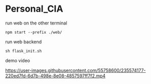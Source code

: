 # Personal_CIA

run web on the other terminal
```
npm start --prefix ./web/
```

run web backend
```
sh flask_init.sh
```

demo video


https://user-images.githubusercontent.com/55758600/235574177-220ed7fd-6d7b-498e-8e08-4857597ff7f2.mp4

